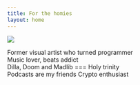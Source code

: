 ```yaml
---
title: For the homies
layout: home
---
```


![](https://media.giphy.com/media/nlk3Y1u3r1n5C/giphy.gif)

Former visual artist who turned programmer  
Music lover, beats addict  
Dilla, Doom and Madlib === Holy trinity  
Podcasts are my friends
Crypto enthusiast
